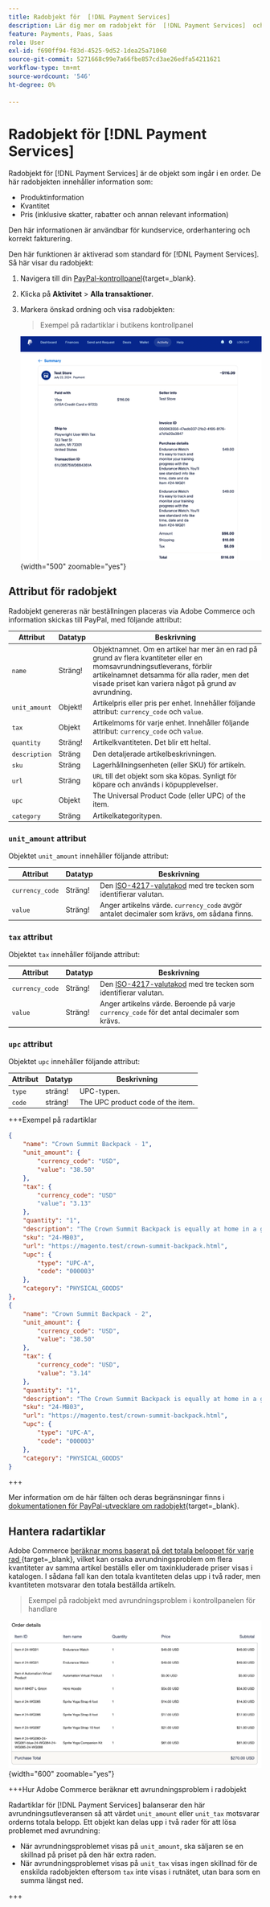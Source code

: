 ```yaml
---
title: Radobjekt för  [!DNL Payment Services]
description: Lär dig mer om radobjekt för  [!DNL Payment Services]  och hur du visar radobjekt på kontrollpanelen för handlare.
feature: Payments, Paas, Saas
role: User
exl-id: f690ff94-f83d-4525-9d52-1dea25a71060
source-git-commit: 5271668c99e7a66fbe857cd3ae26edfa54211621
workflow-type: tm+mt
source-wordcount: '546'
ht-degree: 0%

---
```


# Radobjekt för [!DNL Payment Services]

Radobjekt för [!DNL Payment Services] är de objekt som ingår i en order. De här radobjekten innehåller information som:

* Produktinformation
* Kvantitet
* Pris (inklusive skatter, rabatter och annan relevant information)

Den här informationen är användbar för kundservice, orderhantering och korrekt fakturering.

Den här funktionen är aktiverad som standard för [!DNL Payment Services]. Så här visar du radobjekt:

1. Navigera till din [PayPal-kontrollpanel](https://www.paypal.com/merchant/){target=_blank}.

1. Klicka på **Aktivitet** > **Alla transaktioner**.

1. Markera önskad ordning och visa radobjekten:

   > Exempel på radartiklar i butikens kontrollpanel

   ![Vyn Radobjekt](assets/paypal-shopper-dashboard-line-items-view.png){width="500" zoomable="yes"}

## Attribut för radobjekt

Radobjekt genereras när beställningen placeras via Adobe Commerce och information skickas till PayPal, med följande attribut:

| Attribut | Datatyp | Beskrivning |
| --- | --- | --- |
| `name` | Sträng! | Objektnamnet. Om en artikel har mer än en rad på grund av flera kvantiteter eller en momsavrundningsutleverans, förblir artikelnamnet detsamma för alla rader, men det visade priset kan variera något på grund av avrundning. |
| `unit_amount` | Objekt! | Artikelpris eller pris per enhet. Innehåller följande attribut: `currency_code` och `value`. |
| `tax` | Objekt | Artikelmoms för varje enhet. Innehåller följande attribut: `currency_code` och `value`. |
| `quantity` | Sträng! | Artikelkvantiteten. Det blir ett heltal. |
| `description` | Sträng | Den detaljerade artikelbeskrivningen. |
| `sku` | Sträng | Lagerhållningsenheten (eller SKU) för artikeln. |
| `url` | Sträng | `URL` till det objekt som ska köpas. Synligt för köpare och används i köpupplevelser. |
| `upc` | Objekt | The Universal Product Code (eller UPC) of the item. |
| `category` | Sträng | Artikelkategoritypen. |

### `unit_amount` attribut

Objektet `unit_amount` innehåller följande attribut:

| Attribut | Datatyp | Beskrivning |
| --- | --- | --- |
| `currency_code` | Sträng! | Den [ISO-4217-valutakod &#x200B;](https://developer.paypal.com/api/rest/reference/currency-codes/) med tre tecken som identifierar valutan. |
| `value` | Sträng! | Anger artikelns värde. `currency_code` avgör antalet decimaler som krävs, om sådana finns. |

### `tax` attribut

Objektet `tax` innehåller följande attribut:

| Attribut | Datatyp | Beskrivning |
| --- | --- | --- |
| `currency_code` | Sträng! | Den [ISO-4217-valutakod &#x200B;](https://developer.paypal.com/api/rest/reference/currency-codes/) med tre tecken som identifierar valutan. |
| `value` | Sträng! | Anger artikelns värde. Beroende på varje `currency_code` för det antal decimaler som krävs. |

### `upc` attribut

Objektet `upc` innehåller följande attribut:

| Attribut | Datatyp | Beskrivning |
| --- | --- | --- |
| `type` | sträng! | UPC-typen. |
| `code` | sträng! | The UPC product code of the item. |

+++Exempel på radartiklar

```json
{
    "name": "Crown Summit Backpack - 1",
    "unit_amount": {
        "currency_code": "USD",
        "value": "38.50"
    },
    "tax": {
        "currency_code": "USD"
        "value": "3.13"
    },
    "quantity": "1",
    "description": "The Crown Summit Backpack is equally at home in a gym locker, study cube or a pup tent, so be sure yours is packed with books,",
    "sku": "24-MB03",
    "url": "https://magento.test/crown-summit-backpack.html",
    "upc": {
        "type": "UPC-A",
        "code": "000003"
    },
    "category": "PHYSICAL_GOODS"
},
{
    "name": "Crown Summit Backpack - 2",
    "unit_amount": {
        "currency_code": "USD",
        "value": "38.50"
    },
    "tax": {
        "currency_code": "USD",
        "value": "3.14"
    },
    "quantity": "1",
    "description": "The Crown Summit Backpack is equally at home in a gym locker, study cube or a pup tent, so be sure yours is packed with books,",
    "sku": "24-MB03",
    "url": "https://magento.test/crown-summit-backpack.html",
    "upc": {
        "type": "UPC-A",
        "code": "000003"
    },
    "category": "PHYSICAL_GOODS"
}
```

+++

Mer information om de här fälten och deras begränsningar finns i [dokumentationen för PayPal-utvecklare om radobjekt](https://developer.paypal.com/docs/api/orders/v2/#definition-line_item){target=_blank}.

## Hantera radartiklar

Adobe Commerce [beräknar moms baserat på det totala beloppet för varje rad &#x200B;](https://experienceleague.adobe.com/sv/docs/commerce-admin/stores-sales/site-store/taxes/taxes#warning-messages){target=_blank}, vilket kan orsaka avrundningsproblem om flera kvantiteter av samma artikel beställs eller om taxinkluderade priser visas i katalogen. I sådana fall kan den totala kvantiteten delas upp i två rader, men kvantiteten motsvarar den totala beställda artikeln.

> Exempel på radobjekt med avrundningsproblem i kontrollpanelen för handlare

![Vyn Radobjekt](assets/line-items-example.png){width="600" zoomable="yes"}

+++Hur Adobe Commerce beräknar ett avrundningsproblem i radobjekt

Radartiklar för [!DNL Payment Services] balanserar den här avrundningsutleveransen så att värdet `unit_amount` eller `unit_tax` motsvarar orderns totala belopp. Ett objekt kan delas upp i två rader för att lösa problemet med avrundning:

* När avrundningsproblemet visas på `unit_amount`, ska säljaren se en skillnad på priset på den här extra raden.
* När avrundningsproblemet visas på `unit_tax` visas ingen skillnad för de enskilda radobjekten eftersom `tax` inte visas i rutnätet, utan bara som en summa längst ned.

+++
